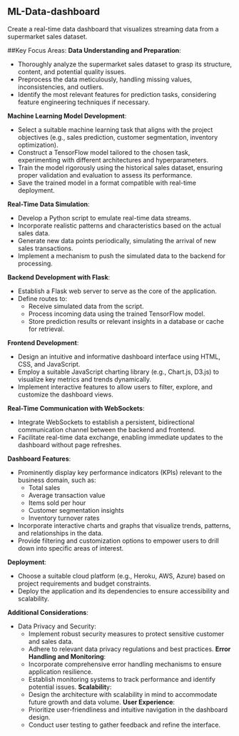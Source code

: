 ## ML-Data-dashboard
 Create a real-time data dashboard that visualizes streaming data from a supermarket sales dataset.

##Key Focus Areas:
**Data Understanding and Preparation**:
- Thoroughly analyze the supermarket sales dataset to grasp its structure, content, and potential quality issues.
- Preprocess the data meticulously, handling missing values, inconsistencies, and outliers.
- Identify the most relevant features for prediction tasks, considering feature engineering techniques if necessary.

**Machine Learning Model Development**:
- Select a suitable machine learning task that aligns with the project objectives (e.g., sales prediction, customer segmentation, inventory optimization).
- Construct a TensorFlow model tailored to the chosen task, experimenting with different architectures and hyperparameters.
- Train the model rigorously using the historical sales dataset, ensuring proper validation and evaluation to assess its performance.
- Save the trained model in a format compatible with real-time deployment.

**Real-Time Data Simulation**:
- Develop a Python script to emulate real-time data streams.
- Incorporate realistic patterns and characteristics based on the actual sales data.
- Generate new data points periodically, simulating the arrival of new sales transactions.
- Implement a mechanism to push the simulated data to the backend for processing.

**Backend Development with Flask**:
- Establish a Flask web server to serve as the core of the application.
- Define routes to:
   - Receive simulated data from the script.
   - Process incoming data using the trained TensorFlow model.
   - Store prediction results or relevant insights in a database or cache for retrieval.

**Frontend Development**:
- Design an intuitive and informative dashboard interface using HTML, CSS, and JavaScript.
- Employ a suitable JavaScript charting library (e.g., Chart.js, D3.js) to visualize key metrics and trends dynamically.
- Implement interactive features to allow users to filter, explore, and customize the dashboard views.

**Real-Time Communication with WebSockets**:
- Integrate WebSockets to establish a persistent, bidirectional communication channel between the backend and frontend.
- Facilitate real-time data exchange, enabling immediate updates to the dashboard without page refreshes.

**Dashboard Features**:
- Prominently display key performance indicators (KPIs) relevant to the business domain, such as:
   - Total sales
   - Average transaction value
   - Items sold per hour
   - Customer segmentation insights
   - Inventory turnover rates
- Incorporate interactive charts and graphs that visualize trends, patterns, and relationships in the data.
- Provide filtering and customization options to empower users to drill down into specific areas of interest.

**Deployment**:
- Choose a suitable cloud platform (e.g., Heroku, AWS, Azure) based on project requirements and budget constraints.
- Deploy the application and its dependencies to ensure accessibility and scalability.

**Additional Considerations**:
- Data Privacy and Security:
   - Implement robust security measures to protect sensitive customer and sales data.
   - Adhere to relevant data privacy regulations and best practices.
**Error Handling and Monitoring**:
   - Incorporate comprehensive error handling mechanisms to ensure application resilience.
   - Establish monitoring systems to track performance and identify potential issues.
**Scalabilit**y:
   - Design the architecture with scalability in mind to accommodate future growth and data volume.
**User Experience**:
   - Prioritize user-friendliness and intuitive navigation in the dashboard design.
   - Conduct user testing to gather feedback and refine the interface.
